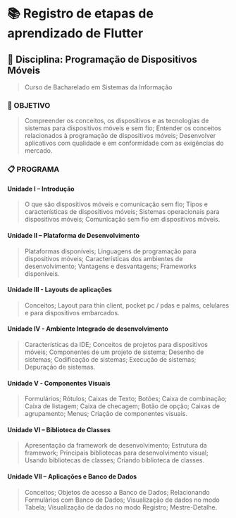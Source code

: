 # :books: Registro de etapas de aprendizado de Flutter 

## :book: Disciplina: Programação de Dispositivos Móveis

> Curso de Bacharelado em Sistemas da Informação

### :dart: OBJETIVO
> Compreender os conceitos, os dispositivos e as tecnologias de sistemas para dispositivos móveis e sem fio;
> Entender os conceitos relacionados à programação de dispositivos móveis;
> Desenvolver aplicativos com qualidade e em conformidade com as exigências do mercado.

### :clipboard: PROGRAMA
#### Unidade I – Introdução
> O que são dispositivos móveis e comunicação sem fio; 
> Tipos e características de dispositivos móveis; 
> Sistemas operacionais para dispositivos móveis; 
> Comunicação sem fio em dispositivos móveis.
#### Unidade II – Plataforma de Desenvolvimento
> Plataformas disponíveis; Linguagens de programação para dispositivos móveis;
> Características dos ambientes de desenvolvimento; Vantagens e desvantagens;
> Frameworks disponíveis.
#### Unidade III - Layouts de aplicações
> Conceitos; 
> Layout para thin client, pocket pc / pdas e palms, celulares e para dispositivos embarcados.
#### Unidade IV - Ambiente Integrado de desenvolvimento
> Características da IDE; 
> Conceitos de projetos para dispositivos móveis; 
> Componentes de um projeto de sistema; Desenho de sistemas; 
> Codificação de sistemas; 
> Execução de sistemas; Depuração de sistemas.
#### Unidade V - Componentes Visuais
> Formulários; 
> Rótulos; 
> Caixas de Texto; Botões; 
> Caixa de combinação; 
> Caixa de listagem; 
> Caixa de checagem; 
> Botão de opção; 
> Caixas de agrupamento; 
> Menus;
> Criação de componentes visuais.
#### Unidade VI – Biblioteca de Classes
> Apresentação da framework de desenvolvimento; 
> Estrutura da framework; 
> Principais bibliotecas para desenvolvimento visual; 
> Usando bibliotecas de classes; 
> Criando biblioteca de classes.
#### Unidade VII – Aplicações e Banco de Dados
> Conceitos; 
> Objetos de acesso a Banco de Dados; 
> Relacionando Formulários com
> Banco de Dados; 
> Visualização de dados no modo Tabela; 
> Visualização de dados no modo Registro; 
> Mestre-Detalhe.
